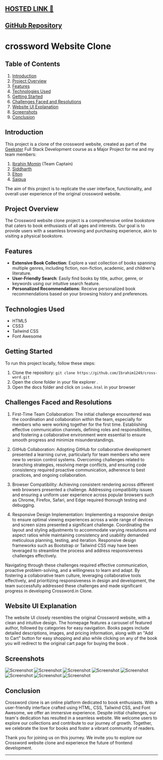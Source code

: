 [HOSTED LINK 🔗](https://ibrahim1249.github.io/cross-word/Docs/)
---
[GitHub Repository](https://github.com/Ibrahim1249/cross-word)
---
 

# crossword  Website Clone

## Table of Contents

1. [Introduction](#introduction)
2. [Project Overview](#project-overview)
3. [Features](#features)
4. [Technologies Used](#technologies-used)
5. [Getting Started](#getting-started)
6. [Challenges Faced and Resolutions](#challenges-faced-and-resolutions)
7. [Website UI Explanation](#website-ui-explanation)
8. [Screenshots](#screenshots)
9. [Conclusion](#conclusion)

## Introduction

This project is a clone of the crossword  website, created as part of the [Geekster](https://www.geekster.in/) Full Stack Development course as a Major Project for me and my team members:
1. [Ibrahin Momin](https://github.com/Ibrahim1249) (Team Captain)
2. [Siddharth]()
3. [Elton]()
4. [Saiqua]()


The aim of this project is to replicate the user interface, functionality, and overall user experience of the original crossword  website.

 ## Project Overview

The Crossword website clone project is a comprehensive online bookstore that caters to book enthusiasts of all ages and interests. Our goal is to provide users with a seamless browsing and purchasing experience, akin to visiting a physical bookstore.

## Features

- **Extensive Book Collection**: Explore a vast collection of books spanning multiple genres, including fiction, non-fiction, academic, and children's literature.
- **User-Friendly Search**: Easily find books by title, author, genre, or keywords using our intuitive search feature.
- **Personalized Recommendations**: Receive personalized book recommendations based on your browsing history and preferences.

## Technologies Used

- HTML5
- CSS3
- Tailwind CSS
- Font Awesome

## Getting Started

To run this project locally, follow these steps:

1. Clone the repository: `git clone https://github.com/Ibrahim1249/cross-word.git`
2. Open the clone folder in your file explorer .
3. Open the docs folder and click on `index.html` in your browser

## Challenges Faced and Resolutions

1. First-Time Team Collaboration:
The initial challenge encountered was the coordination and collaboration within the team, especially for members who were working together for the first time. Establishing effective communication channels, defining roles and responsibilities, and fostering a collaborative environment were essential to ensure smooth progress and minimize misunderstandings.

2. GitHub Collaboration:
Adopting GitHub for collaborative development presented a learning curve, particularly for team members who were new to version control systems. Overcoming challenges related to branching strategies, resolving merge conflicts, and ensuring code consistency required proactive communication, adherence to best practices, and ongoing collaboration.

3. Browser Compatibility:
Achieving consistent rendering across different web browsers presented a challenge. Addressing compatibility issues and ensuring a uniform user experience across popular browsers such as Chrome, Firefox, Safari, and Edge required thorough testing and debugging.

4. Responsive Design Implementation:
Implementing a responsive design to ensure optimal viewing experiences across a wide range of devices and screen sizes presented a significant challenge. Coordinating the layout and styling adjustments to accommodate varying resolutions and aspect ratios while maintaining consistency and usability demanded meticulous planning, testing, and iteration. Responsive design frameworks such as Bootstrap or Tailwind CSS may have been leveraged to streamline the process and address responsiveness challenges effectively.

Navigating through these challenges required effective communication, proactive problem-solving, and a willingness to learn and adapt. By fostering a collaborative team culture, leveraging collaborative tools effectively, and prioritizing responsiveness in design and development, the team successfully addressed these challenges and made significant progress in developing Crossword.in Clone.

## Website UI Explanation

The website UI closely resembles the original Crossword website, with a clean and intuitive design. The homepage features a carousel of featured author, followed by categories for easy navigation. Books pages include detailed descriptions, images, and pricing information, along with an "Add to Cart" button for easy shopping and also while clicking on any of the book you will redirect to the original cart page for buying the book .

## Screenshots

![Screenshot](Screenshot/Screenshot-1.jpeg)
![Screenshot](Screenshot/Screenshot-2.jpeg)
![Screenshot](Screenshot/Screenshot-3.jpeg)
![Screenshot](Screenshot/Screenshot-4.jpeg)
![Screenshot](Screenshot/Screenshot-5.jpeg)
![Screenshot](Screenshot/Screenshot-6.jpeg)
![Screenshot](Screenshot/Screenshot-7.jpeg)
![Screenshot](Screenshot/Screenshot-8.jpeg)

## Conclusion

Crossword clone is an online platform dedicated to book enthusiasts. With a user-friendly interface crafted using HTML, CSS, Tailwind CSS, and Font Awesome, we offer an immersive experience. Despite initial challenges, our team's dedication has resulted in a seamless website. We welcome users to explore our collections and contribute to our journey of growth. Together, we celebrate the love for books and foster a vibrant community of readers.

Thank you for joining us on this journey. We invite you to explore our Crossword website clone and experience the future of frontend development.

---